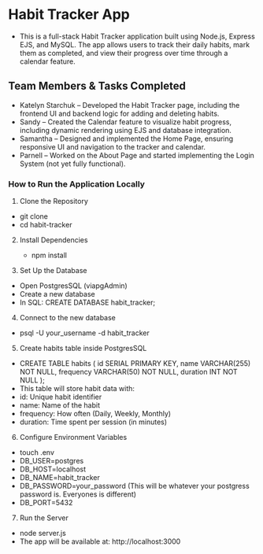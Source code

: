 # Habit Tracker App

- This is a full-stack Habit Tracker application built using Node.js, Express EJS, and MySQL. The app allows users to track their daily habits, mark them as completed, and view their progress over time through a calendar feature.

## Team Members & Tasks Completed

- Katelyn Starchuk – Developed the Habit Tracker page, including the frontend UI and backend logic for adding and deleting habits.
- Sandy – Created the Calendar feature to visualize habit progress, including dynamic rendering using EJS and database integration.
- Samantha – Designed and implemented the Home Page, ensuring responsive UI and navigation to the tracker and calendar.
- Parnell – Worked on the About Page and started implementing the Login System (not yet fully functional).


### How to Run the Application Locally

1. Clone the Repository

- git clone <repo-url>
- cd habit-tracker

2. Install Dependencies
   - npm install
  
3. Set Up the Database

- Open PostgresSQL (viapgAdmin)
- Create a new database
- In SQL: CREATE DATABASE habit_tracker;

4. Connect to the new database
  - psql -U your_username -d habit_tracker

5. Create habits table inside PostgresSQL
  - CREATE TABLE habits (
    id SERIAL PRIMARY KEY,
    name VARCHAR(255) NOT NULL,
    frequency VARCHAR(50) NOT NULL,
    duration INT NOT NULL
);
- This table will store habit data with:
- id: Unique habit identifier
- name: Name of the habit
- frequency: How often (Daily, Weekly, Monthly)
- duration: Time spent per session (in minutes)

6. Configure Environment Variables
- touch .env
- DB_USER=postgres
- DB_HOST=localhost
- DB_NAME=habit_tracker
- DB_PASSWORD=your_password (This will be whatever your postgress password is. Everyones is different)
- DB_PORT=5432


7. Run the Server

- node server.js
- The app will be available at: http://localhost:3000

